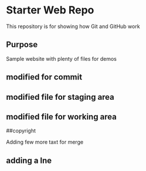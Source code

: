 # Starter Web Repo

This repository is for showing how Git and GitHub work

## Purpose

Sample website with plenty of files for demos

## modified for commit

## modified file for staging area


## modified file for working area


##copyright


Adding few more taxt for merge


## adding a lne

